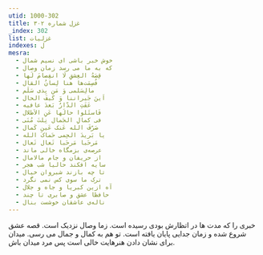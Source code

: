 ```yaml
---
utid: 1000-302
title: غزل شماره ۳۰۲
_index: 302
list: غزلیات
indexes: ل
mesra:
  - خوش خبر باشی ای نسیم شمال
  - که به ما می رسد زمان وصال
  - قِصَهُ العِشقِ لَا انفِصامَ لَها
  - فُصِمَت‌ها هنا لِسانُ القال
  - مالِسَلمی وَ مَن بِذی سَلَم
  - اَینَ جَیراننا وَ کَیفَ الحال
  - عَفَتِ الدّارُ بَعدَ عافیه
  - فَاسئَلوا حالَها عَنِ الاَطلال
  - فی کمالِ الجَمال نِلتَ مُنَی
  - صَرّفَ الله عَنک عَین کَمال
  - یا بَریدَ الحِمی حَماکَ الله
  - مَرحَبا مَرحَبا تَعال تَعال
  - عرصه‌ی بزمگاه خالی ماند
  - از حریفان و جام مالامال
  - سایه افکند حالیا شب هجر
  - تا چه بازند شبروان خیال
  - ترک ما سوی کس نمی نگرد
  - آه ازین کبریا و جاه و جلال
  - حافظا عشق و صابری تا چند
  - ناله‌ی عاشقان خوشست بنال
---
```

خبری را که مدت ها در اتظارش بودی رسیده است. زما وصال نزدیک است. قصه عشق شروع شده و زمان جدایی پایان یافته است. تو هم به کمال و جمال می رسی. میدان برای نشان دادن هنرهایت خالی است پس مرد میدان باش.
